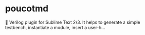# poucotmd
🔧 Verilog plugin for Sublime Text 2/3. It helps to generate a simple testbench, instantiate a module, insert a user-h…

